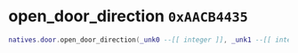 # open_door_direction `0xAACB4435`

```lua
natives.door.open_door_direction(_unk0 --[[ integer ]], _unk1 --[[ integer ]])
```
